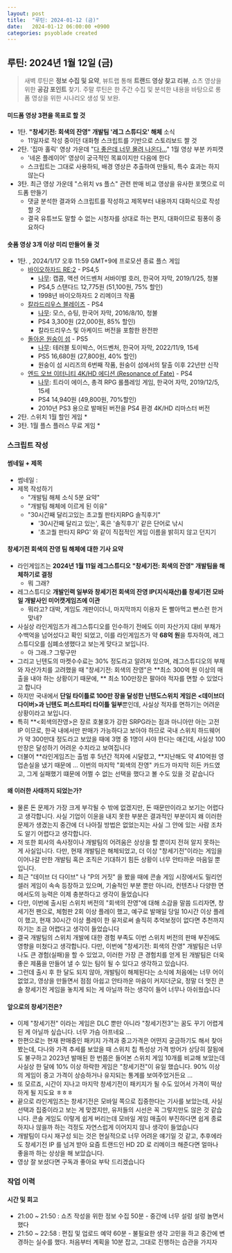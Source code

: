 ```yaml
---
layout: post
title:  "루틴: 2024-01-12 (금)"
date:   2024-01-12 06:00:00 +0900
categories: psyoblade created
---
```




## 루틴: 2024년 1월 12일 (금)

>   새벽 루틴은 **정보 수집 및 요약**, 뷰트랩 통해 **트랜드 영상 찾고 리뷰**, 쇼츠 영상을 위한 **공감 포인트** 찾기. 주말 루틴은 한 주간 수집 및 분석한 내용을 바탕으로 롱폼 영상을 위한 시나리오 생성 및 보완.

#### 미드폼 영상 3편을 목표로 할 것

* 1탄. **"창세기전: 회색의 잔영" 개발팀 '레그 스튜디오' 해체** 소식
  * 11일자로 작성 중이던 대화형 스크립트를 기반으로 스토리보드 짤 것
* 2탄. '집마 홀릭' 영상 가운데 "[다 좋은데 너무 몰려 나온다...](https://www.youtube.com/watch?v=wYFTx9Q_8pI&t=482s)" 1월 영상 부분 카피캣
  * '네온 플레이어' 영상이 궁극적인 목표이지만 다음에 한다
  * 스크립트는 그대로 사용하되, 배경 영상은 추출하여 만들되, 특수 효과는 하지 않는다
* 3탄. 최근 영상 가운데 "스위치 vs 플스" 관련 판매 비교 영상을 유사한 포맷으로 미드폼 만들기
  * 댓글 분석한 결과와 스크립트를 작성하고 제목부터 내용까지 대화식으로 작성할 것
  * 결국 유튜브도 말할 수 없는 시청자를 상대로 하는 편지, 대화이므로 핑퐁이 중요하다

#### 숏폼 영상 3개 이상 미리 만들어 둘 것

* 1탄. , 2024/1/17 오후 11:59 GMT+9에 프로모션 종료 플스 게임
  * [바이오하자드 RE:2](https://www.playstation.com/ko-kr/games/resident-evil-2/) - PS4,5
    * [나무](https://namu.wiki/w/%EB%B0%94%EC%9D%B4%EC%98%A4%ED%95%98%EC%9E%90%EB%93%9C%20RE:2): 캡콤, 액션 어드벤처 서바이벌 호러, 한국어 자막, 2019/1/25, 청불
    * PS4,5 스탠다드 12,775원 (51,100원, 75% 할인)
    * 1998년 바이오하자드 2 리메이크 작품
  * [칼라드리우스 블레이즈](https://store.playstation.com/ko-kr/concept/200749) - PS4
    * [나무](https://namu.wiki/w/%EC%B9%BC%EB%9D%BC%EB%93%9C%EB%A6%AC%EC%9A%B0%EC%8A%A4%20%EB%B8%94%EB%A0%88%EC%9D%B4%EC%A6%88): 모스, 슈팅, 한국어 자막, 2016/8/10, 청불
    * PS4 3,300원 (22,000원, 85% 할인)
    * 칼라드리우스 및 아케이드 버전을 포함한 완전판
  * [돌아온 원숭이 섬](https://store.playstation.com/ko-kr/product/UP3643-PPSA10122_00-RTMIPS5SIEA00000) - PS5
    * [나무](https://namu.wiki/w/%EC%9B%90%EC%88%AD%EC%9D%B4%20%EC%84%AC%EC%9C%BC%EB%A1%9C%EC%9D%98%20%EA%B7%80%ED%99%98): 테러블 토이박스, 어드벤처, 한국어 자막, 2022/11/9, 15세
    * PS5 16,680원 (27,800원, 40% 할인)
    * 원숭이 섬 시리즈의 6번째 작품, 원숭이 섬에서의 탈출 이후 22년만 신작
  * [엔드 오브 이터니티 4K/HD 에디션 (Resonance of Fate)](https://store.playstation.com/ko-kr/concept/232879) - PS4
    * [나무](https://namu.wiki/w/%EC%97%94%EB%93%9C%20%EC%98%A4%EB%B8%8C%20%EC%9D%B4%ED%84%B0%EB%8B%88%ED%8B%B0): 트라이 에이스, 총격 RPG 롤플레잉 게임, 한국어 자막, 2019/12/5, 15세
    * PS4 14,940원 (49,800원, 70%할인)
    * 2010년 PS3 용으로 발매된 버전을 PS4 환경 4K/HD 리마스터 버전
* 2탄. 스위치 1월 할인 게임
  * 
* 3탄. 1월 플스 플러스 무료 게임
  * 

### 스크립트 작성

#### 썸네일 + 제목

* 썸네일 : 
* 제목 작성하기
  * "개발팀 해체 소식 5분 요약"
  * "개발팀 해체에 이르게 된 이유"
  * "30시간째 달리고있는 초고퀄 판타지RPG 솔직후기"
    * '30시간째 달리고 있는', 혹은 '솔직후기' 같은 단어로 낚시
    * '초고퀄 판타지 RPG' 와 같이 직접적인 게임 이름을 밝히지 않고 던지기

#### 창세기전 회색의 잔영 팀 해체에 대한 기사 요약

* 라인게임즈는 **2024년 1월 11일 레그스튜디오 "창세기전: 회색의 잔영" 개발팀을 해체하기로 결정**
  * 뭐 그래?
* 레그스튜디오 **개발인력 일부와 창세기전 회색의 잔영 IP(지식재산)를 창세기전 모바일 개발사인 미어캣게임즈에 이관**
  * 뭐라고? 대박, 게임도 개판이더니, 마지막까지 이용자 돈 빨아먹고 빤스런 한거 맞네?
* 사실상 라인게임즈가 레그스튜디오를 인수하기 전에도 이미 자산가지 대비 부채가 수백억을 넘어섰다고 확인 되었고, 이를 라인게임즈가 약 **68억 원**을 투자하여, 레그 스튜디오를 심폐소생했다고 보는게 맞다고 보입니다.
  * 아 그래..? 그렇구만
* 그리고 닌텐도의 마켓수수료는 30% 정도라고 알려져 있으며, 레그스튜디오의 부채와 자산가치를 고려했을 때 "창세기전: 회색의 잔영"은  **최소 300억 원 이상의 매출을 내야 하는 상황이기 때문에, ** 최소 100만장은 팔아야 적자를 면할 수 있었다고 합니다
* 하지만 국내에서 **단일 타이틀로 100만 장을 달성한 닌텐도스위치 게임은 <데이브더다이버>과 닌텐도 퍼스트파티 타이틀 일부**뿐인데, 사실상 적자를 면하기는 어려운 상황이라고 보입니다. 
* 특히  **<회색의잔영>은 장르 호불호가 강한 SRPG라는 점과 마니아만 아는 고전 IP 이므로, 한국 내에서만 판매가 가능하다고 보아야 하므로 국내 스위치 하드웨어가 약 300만대 정도라고 보았을 때에 3명 중 1명이 사야 한다는 얘긴데, 사실상 100만장은 달성하기 어려운 수치라고 보여집니다
* 더불어 **라인게임즈는 출범 후 5년간 적자에 시달렸고, **지난해도 약 410억원 영업손실을 냈기 때문에 ... 이번의 마지막 "회색의 잔영" 카드가 마지막 히든 카드였고, 그게 실패했기 떄문에 어쩔 수 없는 선택을 했다고 볼 수도 있을 것 같습니다

#### 왜 이러한 사태까지 되었는가?

* 물론 돈 문제가 가장 크게 부각될 수 밖에 없겠지만, 돈 때문만이라고 보기는 어렵다고 생각합니다. 사실 기업이 이윤을 내지 못한 부분은 결과적인 부분이지 왜 이러한 문제가 생겼는지 중간에 더 나아질 방법은 없었는지는 사실 그 안에 있는 사람 조차도 알기 어렵다고 생각합니다.
* 저 또한 회사의 속사정이나 개발팀의 어려움은 상상을 할 뿐이지 전혀 알지 못하는 게 사실입니다. 다만, 현재 개발팀은 해체되었고, 더 이상 "창세기전"이라는 게임을 이어나갈 만한 개발팀 혹은 조직은 기대하기 힘든 상황이 너무 안타까운 마음일 뿐입니다. 
* 최근 "데이브 더 다이브" 나 "P의 거짓" 을 봤을 때에 콘솔 게임 시장에서도 밀리언 셀러 게임이 속속 등장하고 있으며, 기술적인 부분 뿐만 아니라, 컨텐츠나 다양한 면에서도의 능력은 이제 충분하다고 생각이 들었습니다
* 다만, 이번에 출시된 스위치 버전의 "회색의 잔영"에 대해 소감을 말씀 드리자면, 창세기전 팬으로, 체험판 2회 이상 플레이 했고, 예구로 발매일 당일 10시간 이상 플레이 했고, 현재 30시간 이상 플레이 한 유저로써 솔직히 추억보정이 없다면 추천까지 하기는 조금 어렵다고 생각이 들었습니다
* 결국 개발팀의 스위치 개발에 대한 경험 부족도 이번 스위치 버전의 판매 부진에도 영향을 미쳤다고 생각합니다. 다만, 이번에 "창세기전: 회색의 잔영" 개발팀은 너무나도 큰 경험(실패)을 할 수 있었고, 이러한 가장 큰 경험치를 얻게 된 개발팀은 더욱 좋은 제품을 만들어 낼 수 있는 팀이 될 수 있다고 생각하고 있습니다. 
* 그런데 출시 후 한 달도 되지 않아, 개발팀이 해체된다는 소식에 처음에는 너무 어이 없었고, 영상을 만들면서 점점 아쉽고 안타까운 마음이 커지더군요, 정말 더 멋진 콘솔 창세기전 게임을 놓치게 되는 게 아닐까 하는 생각이 들어 너무나 아쉬웠습니다

#### 앞으로의 창세기전은?

* 이제 "창세기전" 이라는 게임은 DLC 뿐만 아니라 "창세기전3"는 꿈도 꾸기 어렵게 된 게 아닐까 싶습니다. 너무 가슴 아프네요 ... 
* 한편으로는 현재 판매중인 패키지 가격과 중고가격은 어떤지 궁금하기도 해서 찾아봤는데, 다나와 가격 추세를 보았을 때 스위치 칩 특성상 가격 방어가 상당히 잘됨에도 불구하고 2023년 발매된 한 번쯤은 들어본 스위치 게임 10개를 비교해 보았는데 사실상 한 달에 10% 이상 하락한 게임은 "창세기전"이 유일 했습니다. 90% 이상의 게임이 중고 가격이 상승하거나 유지되는 통계를 보여주었거든요 ... 
* 또 모르죠, 시간이 지나고 마지막 창세기전이 패키지가 될 수도 있어서 가격이 떡상하게 될 지도요 ㅎㅎㅎ 
* 끝으로 라인게임즈는 창세기전은 모바일 쪽으로 집중한다는 기사를 보았는데, 사실 선택과 집중이라고 보는 게 맞겠지만, 유저들의 시선은 꼭 그렇지만도 않은 것 같습니다. 콘솔 게임도 이렇게 쉽게 버리는데 모바일 게임 매출이 부진하다면 쉽게 종료하지나 않을까 하는 걱정도 자연스럽게 이어지지 않나 생각이 들었습니다
* 개발팀이 다시 재구성 되는 것은 현실적으로 너무 어려운 얘기일 것 같고, 추후에라도 창세기전 IP 를 넘겨 받아 요즘 트랜드인 HD 2D 로 리메이크 해준다면 얼마나 좋을까 하는 상상을 해 보았습니다.
* 영상 잘 보셨다면 구독과 좋아요 부탁 드리겠습니다

### 작업 이력

#### 시간 및 회고

* 21:00 ~ 21:50 : 쇼츠 작성을 위한 정보 수집 50분 - 중간에 너무 설렁 설렁 놀면서 했다
* 21:50 ~ 22:58 : 편집 및 업로드 예약 60분 - 불필요한 생각 고민을 하고 중간에 변경하는 실수를 했다. 처음부터 계획을 10분 잡고, 그대로 진행하는 습관을 가지자